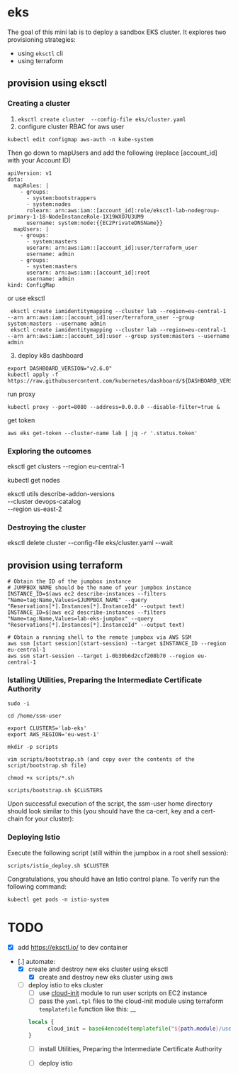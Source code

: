# eks

The goal of this mini lab is to deploy a sandbox EKS cluster. It explores two provisioning strategies:
- using `eksctl` cli
- using terraform

## provision using eksctl

### Creating a cluster

1. `eksctl create cluster  --config-file eks/cluster.yaml`
2. configure cluster RBAC for aws user
```
kubectl edit configmap aws-auth -n kube-system
```
Then go down to mapUsers and add the following (replace [account_id] with your Account ID)
```
apiVersion: v1
data:
  mapRoles: |
    - groups:
      - system:bootstrappers
      - system:nodes
      rolearn: arn:aws:iam::[account_id]:role/eksctl-lab-nodegroup-primary-1-18-NodeInstanceRole-1X19WXO7U3UM9
      username: system:node:{{EC2PrivateDNSName}}
  mapUsers: |
    - groups:
      - system:masters
      userarn: arn:aws:iam::[account_id]:user/terraform_user
      username: admin
    - groups:
      - system:masters
      userarn: arn:aws:iam::[account_id]:root
      username: admin
kind: ConfigMap
```
or use eksctl

```
 eksctl create iamidentitymapping --cluster lab --region=eu-central-1 --arn arn:aws:iam::[account_id]:user/terraform_user --group system:masters --username admin
 eksctl create iamidentitymapping --cluster lab --region=eu-central-1 --arn arn:aws:iam::[account_id]:user --group system:masters --username admin
```
3. deploy k8s dashboard

```
export DASHBOARD_VERSION="v2.6.0"
kubectl apply -f https://raw.githubusercontent.com/kubernetes/dashboard/${DASHBOARD_VERSION}/aio/deploy/recommended.yaml
```

run proxy
```
kubectl proxy --port=8080 --address=0.0.0.0 --disable-filter=true &

```
get token
```
aws eks get-token --cluster-name lab | jq -r '.status.token'

```

### Exploring the outcomes

eksctl get clusters --region eu-central-1

kubectl get nodes

eksctl utils describe-addon-versions \
    --cluster devops-catalog \
    --region us-east-2

### Destroying the cluster

eksctl delete cluster  --config-file eks/cluster.yaml  --wait


## provision using terraform

```shell
# Obtain the ID of the jumpbox instance
# JUMPBOX_NAME should be the name of your jumpbox instance
INSTANCE_ID=$(aws ec2 describe-instances --filters "Name=tag:Name,Values=$JUMPBOX_NAME" --query "Reservations[*].Instances[*].InstanceId" --output text)
INSTANCE_ID=$(aws ec2 describe-instances --filters "Name=tag:Name,Values=lab-eks-jumpbox" --query "Reservations[*].Instances[*].InstanceId" --output text)

# Obtain a running shell to the remote jumpbox via AWS SSM
aws ssm [start session](start-session) --target $INSTANCE_ID --region eu-central-1
aws ssm start-session --target i-0b30b6d2ccf208b70 --region eu-central-1
```

### Istalling Utilities, Preparing the Intermediate Certificate Authority

```shell
sudo -i

cd /home/ssm-user

export CLUSTERS='lab-eks'
export AWS_REGION='eu-west-1'

mkdir -p scripts

vim scripts/bootstrap.sh (and copy over the contents of the script/bootstrap.sh file)

chmod +x scripts/*.sh

scripts/bootstrap.sh $CLUSTERS
```

Upon successful execution of the script, the ssm-user home directory should look similar to this (you should have the ca-cert, key and a cert-chain for your cluster):

### Deploying Istio

Execute the following script (still within the jumpbox in a root shell session):

```shell
scripts/istio_deploy.sh $CLUSTER
```

Congratulations, you should have an Istio control plane. To verify run the following command:

```shell
kubectl get pods -n istio-system
```


# TODO
- [X] add https://eksctl.io/ to dev container
- [.] automate:
   - [x] create and destroy new eks cluster using eksctl
      - [x] create and destroy new eks cluster using aws
    - [ ] deploy istio to eks cluster
        - [ ] use [cloud-init](https://docs.aws.amazon.com/AWSEC2/latest/UserGuide/user-data.html) module to run user scripts on EC2 instance
        - [ ] pass the `yaml.tpl` files to the cloud-init module using terraform `templatefile` function like this: __
        ```terraform
        locals {
              cloud_init = base64encode(templatefile("${path.module}/user-data/cloud_init.yml.tpl", { istio_values_yml = local.istio_values_yml, helmfile = local.helmfile, rootca_pkey = local.rootca_pkey, rootca = local.rootca, intca_pkey = local.intca_pkey, intca = local.intca }))
        }
        ```
        - [ ] install Utilities, Preparing the Intermediate Certificate Authority
        - [ ] deploy istio

